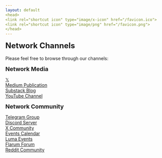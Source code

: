 ```yaml
---
layout: default
<head>
<link rel="shortcut icon" type="image/x-icon" href="/favicon.ico">
<link rel="shortcut icon" type="image/png" href="/favicon.png">
</head>
---
```

<b><font size="5">Network Channels</font></b>
<br>
<br>
Please feel free to browse through our channels: 

<b><font size="4">Network Media</font></b>

<a href="https://x.com/Networkfdn">𝕏</a>
<br>
<a href="https://medium.com/@network">Medium Publication</a>
<br>
<a href="https://network.substack.com/">Substack Blog</a>
<br>
<a href="https://youtube.com/@network-foundation">YouTube Channel</a>
<br>

<b><font size="4">Network Community</font></b>

<a href="https://t.me/networkfoundation">Telegram Group</a>
<br>
<a href="https://discord.gg/sCtK6YK">Discord Server</a>
<br>
<a href="https://x.com/i/communities/1725849980240384096">X Community</a>
<br>
<a href="https://www.notion.so/networkfoundation/210b521638de80c8a1ccec5b52f7d82c">Events Calendar</a>
<br>
<a href="https://lu.ma/user/net_work">Luma Events</a>
<br>
<a href="https://network.flarum.cloud">Flarum Forum</a>
<br>
<a href="https://reddit.com/r/networkfoundation">Reddit Community</a>
<br>




